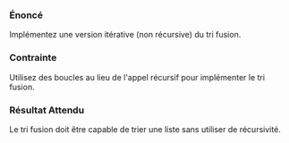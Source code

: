 ### Énoncé

Implémentez une version itérative (non récursive) du tri fusion.

### Contrainte

Utilisez des boucles au lieu de l'appel récursif pour implémenter le tri fusion.

### Résultat Attendu

Le tri fusion doit être capable de trier une liste sans utiliser de récursivité.
